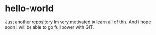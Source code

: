 # hello-world
Just another repository
Im very motivated to learn all of this.
And i hope soon i will be able to go full power with GIT.
